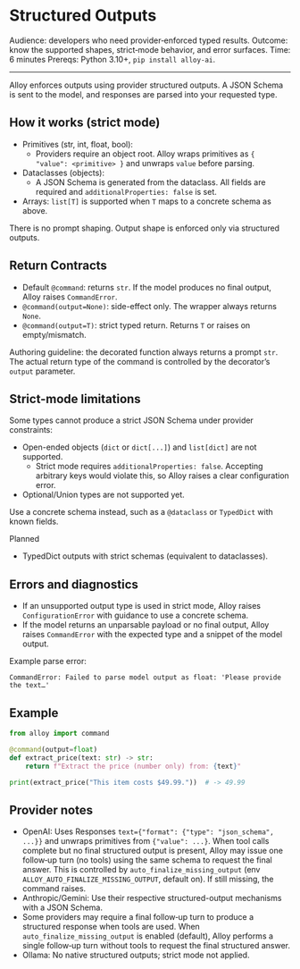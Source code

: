 # Structured Outputs

Audience: developers who need provider‑enforced typed results.
Outcome: know the supported shapes, strict‑mode behavior, and error surfaces.
Time: 6 minutes
Prereqs: Python 3.10+, `pip install alloy-ai`.

---

Alloy enforces outputs using provider structured outputs. A JSON Schema is sent to the model, and responses are parsed into your requested type.

## How it works (strict mode)

- Primitives (str, int, float, bool):
  - Providers require an object root. Alloy wraps primitives as `{ "value": <primitive> }` and unwraps `value` before parsing.
- Dataclasses (objects):
  - A JSON Schema is generated from the dataclass. All fields are required and `additionalProperties: false` is set.
- Arrays: `list[T]` is supported when `T` maps to a concrete schema as above.

There is no prompt shaping. Output shape is enforced only via structured outputs.

## Return Contracts

- Default `@command`: returns `str`. If the model produces no final output, Alloy raises `CommandError`.
- `@command(output=None)`: side-effect only. The wrapper always returns `None`.
- `@command(output=T)`: strict typed return. Returns `T` or raises on empty/mismatch.

Authoring guideline: the decorated function always returns a prompt `str`. The actual return type of the command is controlled by the decorator’s `output` parameter.

## Strict-mode limitations

Some types cannot produce a strict JSON Schema under provider constraints:

- Open-ended objects (`dict` or `dict[...]`) and `list[dict]` are not supported.
  - Strict mode requires `additionalProperties: false`. Accepting arbitrary keys would violate this, so Alloy raises a clear configuration error.
- Optional/Union types are not supported yet.

Use a concrete schema instead, such as a `@dataclass` or `TypedDict` with known fields.

Planned
- TypedDict outputs with strict schemas (equivalent to dataclasses).

## Errors and diagnostics

- If an unsupported output type is used in strict mode, Alloy raises `ConfigurationError` with guidance to use a concrete schema.
- If the model returns an unparsable payload or no final output, Alloy raises `CommandError` with the expected type and a snippet of the model output.

Example parse error:

```
CommandError: Failed to parse model output as float: 'Please provide the text…'
```

## Example

```python
from alloy import command

@command(output=float)
def extract_price(text: str) -> str:
    return f"Extract the price (number only) from: {text}"

print(extract_price("This item costs $49.99."))  # -> 49.99
```

## Provider notes

- OpenAI: Uses Responses `text={"format": {"type": "json_schema", ...}}` and unwraps primitives from `{"value": ...}`. When tool calls complete but no final structured output is present, Alloy may issue one follow‑up turn (no tools) using the same schema to request the final answer. This is controlled by `auto_finalize_missing_output` (env `ALLOY_AUTO_FINALIZE_MISSING_OUTPUT`, default on). If still missing, the command raises.
- Anthropic/Gemini: Use their respective structured-output mechanisms with a JSON Schema.
- Some providers may require a final follow‑up turn to produce a structured response when tools are used. When `auto_finalize_missing_output` is enabled (default), Alloy performs a single follow‑up turn without tools to request the final structured answer.
- Ollama: No native structured outputs; strict mode not applied.
